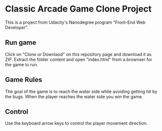 # Classic Arcade Game Clone Project
This is a project from Udacity's Nanodegree program "Front-End Web Developer".


## Run game
Click on "Clone or Downlaod" on this repository page and download it as ZIP. Extract the folder content and open "index.html" from a brownser for the game to run.


## Game Rules
The goal of the game is to reach the water side while avoiding getting hit by the bugs. When the player reaches the water side you win the game.

## Control
Use the keyboard arrow keys to control the player movement direction.
